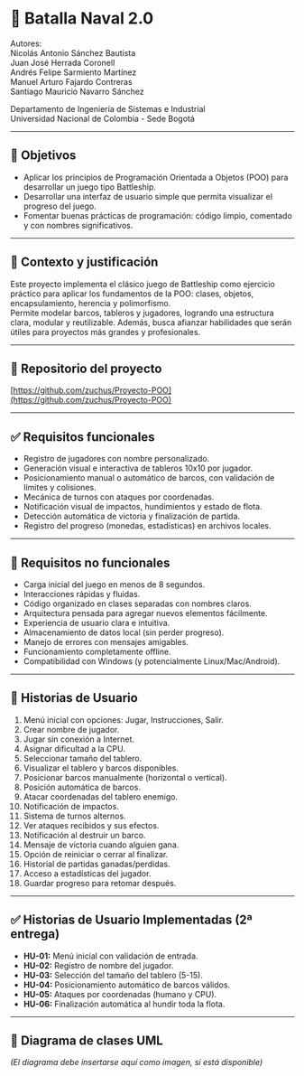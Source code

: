 # 🚢 Batalla Naval 2.0

Autores:  
Nicolás Antonio Sánchez Bautista  
Juan José Herrada Coronell  
Andrés Felipe Sarmiento Martínez  
Manuel Arturo Fajardo Contreras  
Santiago Mauricio Navarro Sánchez  

Departamento de Ingeniería de Sistemas e Industrial  
Universidad Nacional de Colombia - Sede Bogotá  

---

## 🎯 Objetivos

- Aplicar los principios de Programación Orientada a Objetos (POO) para desarrollar un juego tipo Battleship.
- Desarrollar una interfaz de usuario simple que permita visualizar el progreso del juego.
- Fomentar buenas prácticas de programación: código limpio, comentado y con nombres significativos.

---

## 📘 Contexto y justificación

Este proyecto implementa el clásico juego de Battleship como ejercicio práctico para aplicar los fundamentos de la POO: clases, objetos, encapsulamiento, herencia y polimorfismo.  
Permite modelar barcos, tableros y jugadores, logrando una estructura clara, modular y reutilizable. Además, busca afianzar habilidades que serán útiles para proyectos más grandes y profesionales.

---

## 🔗 Repositorio del proyecto

[https://github.com/zuchus/Proyecto-POO](https://github.com/zuchus/Proyecto-POO)

---

## ✅ Requisitos funcionales

- Registro de jugadores con nombre personalizado.
- Generación visual e interactiva de tableros 10x10 por jugador.
- Posicionamiento manual o automático de barcos, con validación de límites y colisiones.
- Mecánica de turnos con ataques por coordenadas.
- Notificación visual de impactos, hundimientos y estado de flota.
- Detección automática de victoria y finalización de partida.
- Registro del progreso (monedas, estadísticas) en archivos locales.

---

## 🚫 Requisitos no funcionales

- Carga inicial del juego en menos de 8 segundos.
- Interacciones rápidas y fluidas.
- Código organizado en clases separadas con nombres claros.
- Arquitectura pensada para agregar nuevos elementos fácilmente.
- Experiencia de usuario clara e intuitiva.
- Almacenamiento de datos local (sin perder progreso).
- Manejo de errores con mensajes amigables.
- Funcionamiento completamente offline.
- Compatibilidad con Windows (y potencialmente Linux/Mac/Android).

---

## 🧩 Historias de Usuario

1. Menú inicial con opciones: Jugar, Instrucciones, Salir.
2. Crear nombre de jugador.
3. Jugar sin conexión a Internet.
4. Asignar dificultad a la CPU.
5. Seleccionar tamaño del tablero.
6. Visualizar el tablero y barcos disponibles.
7. Posicionar barcos manualmente (horizontal o vertical).
8. Posición automática de barcos.
9. Atacar coordenadas del tablero enemigo.
10. Notificación de impactos.
11. Sistema de turnos alternos.
12. Ver ataques recibidos y sus efectos.
13. Notificación al destruir un barco.
14. Mensaje de victoria cuando alguien gana.
15. Opción de reiniciar o cerrar al finalizar.
16. Historial de partidas ganadas/perdidas.
17. Acceso a estadísticas del jugador.
18. Guardar progreso para retomar después.

---

## ✅ Historias de Usuario Implementadas (2ª entrega)

- **HU-01:** Menú inicial con validación de entrada.
- **HU-02:** Registro de nombre del jugador.
- **HU-03:** Selección del tamaño del tablero (5-15).
- **HU-04:** Posicionamiento automático de barcos válidos.
- **HU-05:** Ataques por coordenadas (humano y CPU).
- **HU-06:** Finalización automática al hundir toda la flota.

---

## 📐 Diagrama de clases UML

*(El diagrama debe insertarse aquí como imagen, si está disponible)*

